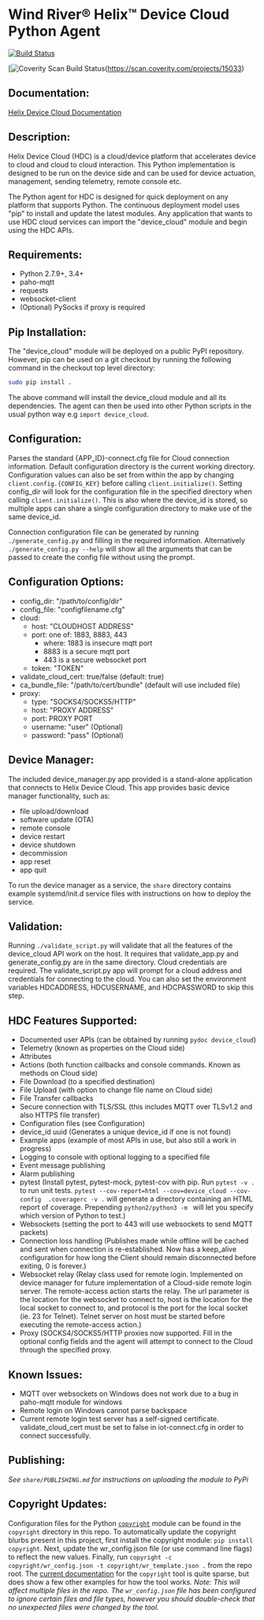 Wind River® Helix™ Device Cloud Python Agent
===============================
[![Build Status](https://travis-ci.com/Wind-River/device-cloud-python.svg?token=q5RoFNe28qXM6phPRKSk&branch=master)](https://travis-ci.com/Wind-River/device-cloud-python)

[![Coverity Scan Build Status](https://scan.coverity.com/projects/15033/badge.svg)(https://scan.coverity.com/projects/15033)

Documentation:
--------------
[Helix Device Cloud Documentation](https://knowledge.windriver.com/?cid=hdcx)

Description:
------------
Helix Device Cloud (HDC) is a cloud/device platform that accelerates
device to cloud and cloud to cloud interaction.  This Python
implementation is designed to be run on the device side and can be
used for device actuation, management, sending telemetry, remote
console etc.

The Python agent for HDC is designed for quick deployment on any
platform that supports Python.  The continuous deployment model uses
"pip" to install and update the latest modules.  Any application that
wants to use HDC cloud services can import the "device_cloud" module and
begin using the HDC APIs.

Requirements:
-------------
- Python 2.7.9+, 3.4+
- paho-mqtt
- requests
- websocket-client
- (Optional) PySocks if proxy is required

Pip Installation:
-----------------
The "device_cloud" module will be deployed on a public PyPI repository.
However, pip can be used on a git checkout by running  the following
command in the checkout top level directory:
```sh
sudo pip install .
```

The above command will install the device_cloud module and all its dependencies. The
agent can then be used into other Python scripts in the usual python
way e.g `import device_cloud`.

Configuration:
--------------
Parses the standard {APP_ID}-connect.cfg file for Cloud connection information.
Default configuration directory is the current working directory. Configuration
values can also be set from within the app by changing
`client.config.{CONFIG_KEY}` before calling `client.initialize()`. Setting
config_dir will look for the configuration file in the specified directory when
calling `client.initialize()`. This is also where the device_id is stored, so
multiple apps can share a single configuration directory to make use of the same
device_id.

Connection configuration file can be generated by running `./generate_config.py` 
and filling in the required information. Alternatively `./generate_config.py --help`
will show all the arguments that can be passed to create the config file without
using the prompt.

Configuration Options:
----------------------
- config_dir: "/path/to/config/dir"
- config_file: "configfilename.cfg"
- cloud:
  - host: "CLOUDHOST ADDRESS"
  - port: one of: 1883, 8883, 443
    - where: 1883 is insecure mqtt port
    - 8883 is a secure mqtt port
    - 443 is a secure websocket port
  - token: "TOKEN"
- validate_cloud_cert: true/false (default: true)
- ca_bundle_file: "/path/to/cert/bundle" (default will use included file)
- proxy:
  - type: "SOCKS4/SOCKS5/HTTP"
  - host: "PROXY ADDRESS"
  - port: PROXY PORT
  - username: "user"  (Optional)
  - password: "pass"  (Optional)

Device Manager:
---------------
The included device_manager.py app provided is a stand-alone
application that connects to Helix Device Cloud.  This app provides basic
device manager functionality, such as:
  - file upload/download
  - software update (OTA)
  - remote console
  - device restart
  - device shutdown
  - decommission
  - app reset
  - app quit

To run the device manager as a service, the `share` directory contains
example systemd/init.d service files with instructions on how to
deploy the service.

Validation:
-----------
Running `./validate_script.py` will validate that all the features of
the device_cloud API work on the host. It requires that validate_app.py and
generate_config.py are in the same directory. Cloud credentials are
required.  The validate_script.py app will prompt for a cloud address
and credentials for connecting to the cloud. You can also set the
environment variables HDCADDRESS, HDCUSERNAME, and HDCPASSWORD to skip
this step.


HDC Features Supported:
-----------------------
- Documented user APIs (can be obtained by running `pydoc device_cloud`)
- Telemetry (known as properties on the Cloud side)
- Attributes
- Actions (both function callbacks and console commands. Known as methods on
  Cloud side)
- File Download (to a specified destination)
- File Upload (with option to change file name on Cloud side)
- File Transfer callbacks
- Secure connection with TLS/SSL (this includes MQTT over TLSv1.2 and also HTTPS
  file transfer)
- Configuration files (see Configuration)
- device_id uuid (Generates a unique device_id if one is not found)
- Example apps (example of most APIs in use, but also still a work in progress)
- Logging to console with optional logging to a specified file
- Event message publishing
- Alarm publishing
- pytest (Install pytest, pytest-mock, pytest-cov with pip. Run `pytest -v .` to
  run unit tests.  `pytest --cov-report=html --cov=device_cloud --cov-config 
  .coveragerc -v .` will generate a directory containing an HTML report of 
  coverage. Prepending `python2/python3 -m ` will let you specify which version
  of Python to test.)
- Websockets (setting the port to 443 will use websockets to send MQTT packets)
- Connection loss handling (Publishes made while offline will be cached and sent
  when connection is re-established. Now has a keep_alive configuration for how
  long the Client should remain disconnected before exiting, 0 is forever.)
- Websocket relay (Relay class used for remote login. Implemented on device
  manager for future implementation of a Cloud-side remote login server. The
  remote-access action starts the relay. The url parameter is the location for
  the websocket to connect to, host is the location for the local socket to
  connect to, and protocol is the port for the local socket (ie. 23 for Telnet).
  Telnet server on host must be started before executing the remote-access
  action.)
- Proxy (SOCKS4/SOCKS5/HTTP proxies now supported. Fill in the optional config
  fields and the agent will attempt to connect to the Cloud through the
  specified proxy.

Known Issues:
-------------
- MQTT over websockets on Windows does not work due to a bug in
  paho-mqtt module for windows
- Remote login on Windows cannot parse backspace
- Current remote login test server has a self-signed certificate.
  validate_cloud_cert must be set to false in iot-connect.cfg in order to
  connect successfully.

Publishing:
-----------
*See `share/PUBLISHING.md` for instructions on uploading the module to PyPi*

Copyright Updates:
------------------
Configuration files for the Python [`copyright`](https://github.com/rsmz/copyright) module can be found in the
`copyright` directory in this repo. To automatically update the copyright
blurbs present in this project, first install the copyright module:
`pip install copyright`. Next, update the wr_config.json file (or use command
line flags) to reflect the new values. Finally, run `copyright -c
copyright/wr_config.json -t copyright/wr_template.json .` from the repo root.
The [current documentation](https://github.com/rsmz/copyright) for the `copyright` tool is quite sparse, but does show a few other examples for how the
tool works.
*Note: This will affect multiple files in the repo. The `wr_config.json` file
has been configured to ignore certain files and file types, however you should
double-check that no unexpected files were changed by the tool.*
